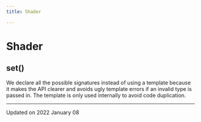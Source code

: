 ```yaml
---
title: Shader

---
```


# Shader




## set()

We declare all the possible signatures instead of using a template because it makes the API clearer and avoids ugly template errors if an invalid type is passed in. The template is only used internally to avoid code duplication. 

-------------------------------

Updated on 2022 January 08
